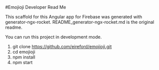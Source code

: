 #Emojioji Developer Read Me

This scaffold for this Angular app for Firebase was generated with generator-ngx-rocket.
README_generator-ngx-rocket.md is the original readme.

You can run this project in development mode.

1) git clone https://github.com/eireford/emojioji.git
2) cd emojioji
3) npm install
4) npm start
